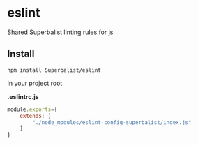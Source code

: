 # eslint

Shared Superbalist linting rules for js

## Install
`npm install Superbalist/eslint` 

In your project root

**.eslintrc.js**
```javascript
module.exports={
	extends: [
		"./node_modules/eslint-config-superbalist/index.js"
	]
}
```
